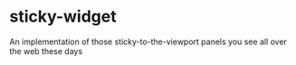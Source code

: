 # sticky-widget
An implementation of those sticky-to-the-viewport panels you see all over the web these days
